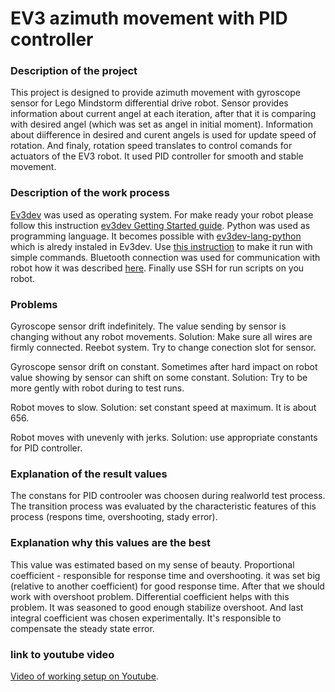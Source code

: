 # EV3 azimuth movement with PID controller

### Description of the project
This project is designed to provide azimuth movement with gyroscope sensor for Lego Mindstorm differential drive robot. Sensor provides information about current angel at each iteration, after that it is comparing with desired angel (which was set as angel in initial moment). Information about diifference in desired and curent angels is used for update speed of rotation. And finaly, rotation speed translates to control comands for actuators of the EV3 robot. It used PID controller for smooth and stable movement.

### Description of the work process
[Ev3dev](http://www.ev3dev.org/) was used as operating system. For make ready your robot please follow this instruction [ev3dev Getting Started guide](http://www.ev3dev.org/docs/getting-started/). Python was used as programming language. It becomes possible with [ev3dev-lang-python](https://github.com/ev3dev/ev3dev-lang-python) which is alredy instaled in Ev3dev. Use [this instruction](https://github.com/ev3dev/ev3dev-lang-python/blob/develop/README.rst) to make it run with simple commands. Bluetooth  connection was used for communication with robot how it was described [here](http://www.ev3dev.org/docs/tutorials/connecting-to-the-internet-via-bluetooth/). Finally use SSH for run scripts on you robot.

### Problems
Gyroscope sensor drift indefinitely.
The value sending by sensor is changing without any robot movements.
Solution: Make sure all wires are firmly connected. Reebot system. Try to change conection slot for sensor.

Gyroscope sensor drift on constant. Sometimes after hard impact on robot value showing by sensor can shift on some constant. Solution: Try to be more gently with robot during to test runs.

Robot moves to slow. Solution: set constant speed at maximum. It is about 656.

Robot moves with unevenly with jerks. Solution: use appropriate constants for PID controller.

### Explanation of the result values
The constans for PID controoler was choosen during realworld test process. The transition process was evaluated by the characteristic features of this process (respons time, overshooting, stady error).  

### Explanation why this values are the best
This value was estimated based on my sense of beauty. Proportional coefficient - responsible for response time and overshooting. it was set big (relative to another coefficient) for good response time. After that we should work with overshoot problem. Differential coefficient helps with this problem. It was seasoned to good enough stabilize overshoot. And last integral coefficient was chosen experimentally. It's responsible to compensate the steady state error.

### link to youtube video
[Video of working setup on Youtube](https://youtu.be/Wj7KsnlTIb0). 



